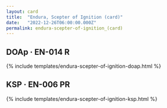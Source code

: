 ```yaml
---
layout: card
title:  "Endura, Scepter of Ignition (card)"
date:   "2022-12-26T06:00:00.000Z"
permalink: endura-scepter-of-ignition_(card)
---
```


## DOAp &middot; EN-014 R

{% include templates/endura-scepter-of-ignition-doap.html %}


## KSP &middot; EN-006 PR

{% include templates/endura-scepter-of-ignition-ksp.html %}
